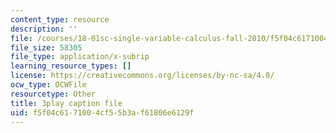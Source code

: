 ```yaml
---
content_type: resource
description: ''
file: /courses/18-01sc-single-variable-calculus-fall-2010/f5f04c6171004cf55b3af61806e6129f_twzGBqPeW0M.srt
file_size: 58305
file_type: application/x-subrip
learning_resource_types: []
license: https://creativecommons.org/licenses/by-nc-sa/4.0/
ocw_type: OCWFile
resourcetype: Other
title: 3play caption file
uid: f5f04c61-7100-4cf5-5b3a-f61806e6129f
---
```


